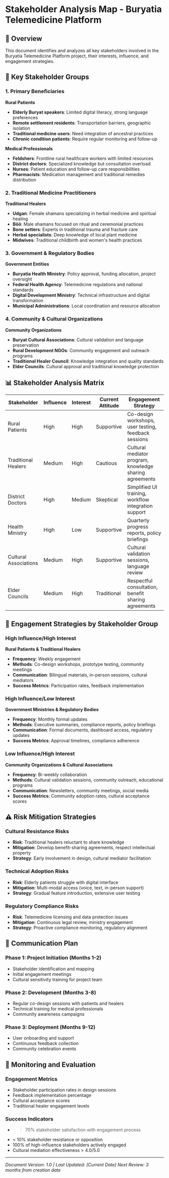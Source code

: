 # Stakeholder Analysis Map - Buryatia Telemedicine Platform

## 🎯 Overview
This document identifies and analyzes all key stakeholders involved in the Buryatia Telemedicine Platform project, their interests, influence, and engagement strategies.

## 👥 Key Stakeholder Groups

### 1. Primary Beneficiaries

**Rural Patients**
- **Elderly Buryat speakers**: Limited digital literacy, strong language preferences
- **Remote settlement residents**: Transportation barriers, geographic isolation  
- **Traditional medicine users**: Need integration of ancestral practices
- **Chronic condition patients**: Require regular monitoring and follow-up

**Medical Professionals**
- **Feldshers**: Frontline rural healthcare workers with limited resources
- **District doctors**: Specialized knowledge but consultation overload
- **Nurses**: Patient education and follow-up care responsibilities
- **Pharmacists**: Medication management and traditional remedies distribution

### 2. Traditional Medicine Practitioners

**Traditional Healers**
- **Udgan**: Female shamans specializing in herbal medicine and spiritual healing
- **Böö**: Male shamans focused on ritual and ceremonial practices
- **Bone setters**: Experts in traditional trauma and fracture care
- **Herbal specialists**: Deep knowledge of local plant medicine
- **Midwives**: Traditional childbirth and women's health practices

### 3. Government & Regulatory Bodies

**Government Entities**
- **Buryatia Health Ministry**: Policy approval, funding allocation, project oversight
- **Federal Health Agency**: Telemedicine regulations and national standards
- **Digital Development Ministry**: Technical infrastructure and digital transformation
- **Municipal Administrations**: Local coordination and resource allocation

### 4. Community & Cultural Organizations

**Community Organizations**
- **Buryat Cultural Associations**: Cultural validation and language preservation
- **Rural Development NGOs**: Community engagement and outreach programs
- **Traditional Healer Council**: Knowledge integration and quality standards
- **Elder Councils**: Cultural approval and traditional knowledge protection

## 📊 Stakeholder Analysis Matrix

| Stakeholder | Influence | Interest | Current Attitude | Engagement Strategy |
|-------------|-----------|----------|------------------|---------------------|
| Rural Patients | High | High | Supportive | Co-design workshops, user testing, feedback sessions |
| Traditional Healers | Medium | High | Cautious | Cultural mediator program, knowledge sharing agreements |
| District Doctors | High | Medium | Skeptical | Simplified UI training, workflow integration support |
| Health Ministry | High | Low | Supportive | Quarterly progress reports, policy briefings |
| Cultural Associations | Medium | High | Supportive | Cultural validation sessions, language review |
| Elder Councils | Medium | High | Traditional | Respectful consultation, benefit sharing agreements |

## 🎯 Engagement Strategies by Stakeholder Group

### High Influence/High Interest
**Rural Patients & Traditional Healers**
- **Frequency**: Weekly engagement
- **Methods**: Co-design workshops, prototype testing, community meetings
- **Communication**: Bilingual materials, in-person sessions, cultural mediators
- **Success Metrics**: Participation rates, feedback implementation

### High Influence/Low Interest  
**Government Ministries & Regulatory Bodies**
- **Frequency**: Monthly formal updates
- **Methods**: Executive summaries, compliance reports, policy briefings
- **Communication**: Formal documents, dashboard access, regulatory updates
- **Success Metrics**: Approval timelines, compliance adherence

### Low Influence/High Interest
**Community Organizations & Cultural Associations**
- **Frequency**: Bi-weekly collaboration
- **Methods**: Cultural validation sessions, community outreach, educational programs
- **Communication**: Newsletters, community meetings, social media
- **Success Metrics**: Community adoption rates, cultural acceptance scores

## ⚠️ Risk Mitigation Strategies

### Cultural Resistance Risks
- **Risk**: Traditional healers reluctant to share knowledge
- **Mitigation**: Develop benefit-sharing agreements, respect intellectual property
- **Strategy**: Early involvement in design, cultural mediator facilitation

### Technical Adoption Risks
- **Risk**: Elderly patients struggle with digital interface
- **Mitigation**: Multi-modal access (voice, text, in-person support)
- **Strategy**: Gradual feature introduction, extensive user testing

### Regulatory Compliance Risks
- **Risk**: Telemedicine licensing and data protection issues
- **Mitigation**: Continuous legal review, ministry engagement
- **Strategy**: Proactive compliance monitoring, regulatory alignment

## 📅 Communication Plan

### Phase 1: Project Initiation (Months 1-2)
- Stakeholder identification and mapping
- Initial engagement meetings
- Cultural sensitivity training for project team

### Phase 2: Development (Months 3-8)
- Regular co-design sessions with patients and healers
- Technical training for medical professionals
- Community awareness campaigns

### Phase 3: Deployment (Months 9-12)
- User onboarding and support
- Continuous feedback collection
- Community celebration events

## 🔄 Monitoring and Evaluation

### Engagement Metrics
- Stakeholder participation rates in design sessions
- Feedback implementation percentage
- Cultural acceptance scores
- Traditional healer engagement levels

### Success Indicators
- > 70% stakeholder satisfaction with engagement process
- < 10% stakeholder resistance or opposition
- 100% of high-influence stakeholders actively engaged
- Cultural mediation effectiveness > 4.0/5.0

---
*Document Version: 1.0 | Last Updated: [Current Date]*
*Next Review: 3 months from creation date*
